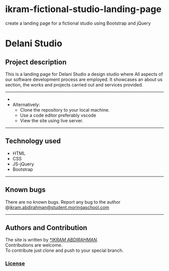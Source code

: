# ikram-fictional-studio-landing-page
create a landing page for a fictional studio using Bootstrap and jQuery
# Delani Studio
## Project description
This is a landing page for Delani Studio a design studio where All aspects of our software development process are employed. It showcases an about us section, the works and projects carried out and services provided.

---

-
- Alternatively:
  -  Clone the repository to your local machine.
  -  Use a code editor preferably vscode  
  -  View the site using live server. 
---

## Technology used
- HTML
- CSS
- JS-jQuery
- Bootstrap
---
## Known bugs
There are no known bugs. Report any bug to the author @ikram.abdirahman@student.moringaschool.com

---
## Authors and Contribution
The site is written by [**IKRAM ABDIRAHMAN*](https://github.com/Ikram-abdi).   
Contributions are welcome.  
To contribute just clone and push to your special branch.  

### [License](LICENSE.MIT)
